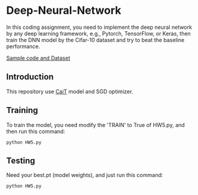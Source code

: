 # Deep-Neural-Network

In this coding assignment, you need to implement the deep neural network by any deep learning framework, e.g., Pytorch, TensorFlow, or Keras, then train the DNN model by the Cifar-10 dataset and try to beat the baseline performance.

[Sample code and Dataset](https://github.com/NCTU-VRDL/CS_AT0828/tree/main/HW5)

## Introduction

This repository use [CaiT](https://github.com/rwightman/pytorch-image-models/blob/master/timm/models/cait.py) model and SGD optimizer.

## Training

To train the model, you need modify the 'TRAIN' to True of HW5.py, and then run this command:

```train
python HW5.py
```

## Testing

Need your best.pt (model weights), and just run this command:

```train
python HW5.py
```
